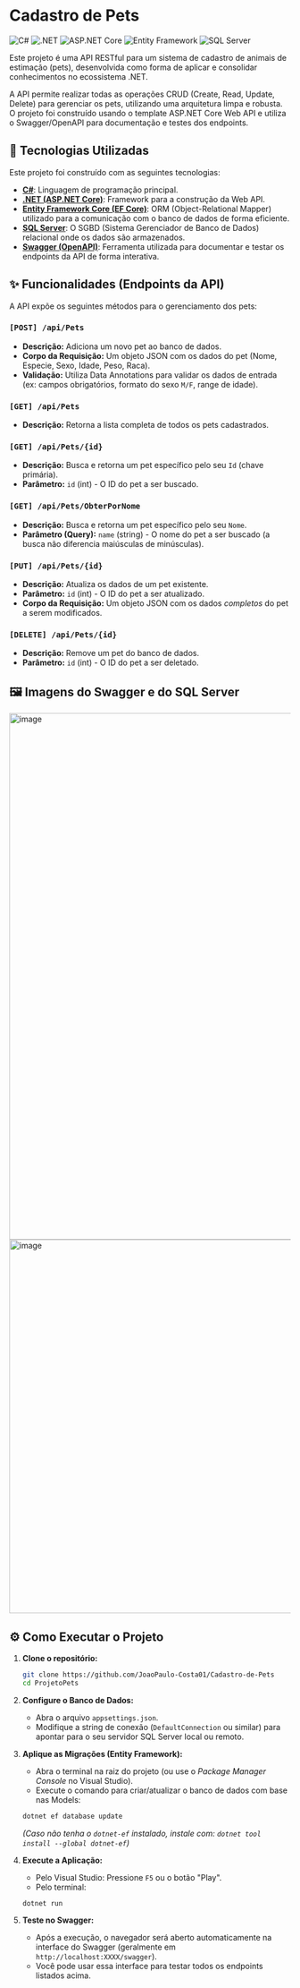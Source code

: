 # Cadastro de Pets
![C#](https://img.shields.io/badge/C%23-13-blue.svg)
![.NET](https://img.shields.io/badge/.NET-9.0-blueviolet.svg)
![ASP.NET Core](https://img.shields.io/badge/ASP.NET%20Core-9.0-blueviolet.svg)
![Entity Framework](https://img.shields.io/badge/Entity%20Framework-Core-orange.svg)
![SQL Server](https://img.shields.io/badge/SQL%20Server-2022-red.svg)

Este projeto é uma API RESTful para um sistema de cadastro de animais de estimação (pets), desenvolvida como forma de aplicar e consolidar conhecimentos no ecossistema .NET.

A API permite realizar todas as operações CRUD (Create, Read, Update, Delete) para gerenciar os pets, utilizando uma arquitetura limpa e robusta. O projeto foi construído usando o template ASP.NET Core Web API e utiliza o Swagger/OpenAPI para documentação e testes dos endpoints.

## 🚀 Tecnologias Utilizadas

Este projeto foi construído com as seguintes tecnologias:

* **[C#](https://learn.microsoft.com/pt-br/dotnet/csharp/)**: Linguagem de programação principal.
* **[.NET (ASP.NET Core)](https://dotnet.microsoft.com/pt-br/apps/aspnet)**: Framework para a construção da Web API.
* **[Entity Framework Core (EF Core)](https://learn.microsoft.com/pt-br/ef/)**: ORM (Object-Relational Mapper) utilizado para a comunicação com o banco de dados de forma eficiente.
* **[SQL Server](https://www.microsoft.com/pt-br/sql-server)**: O SGBD (Sistema Gerenciador de Banco de Dados) relacional onde os dados são armazenados.
* **[Swagger (OpenAPI)](https://swagger.io/)**: Ferramenta utilizada para documentar e testar os endpoints da API de forma interativa.

## ✨ Funcionalidades (Endpoints da API)

A API expõe os seguintes métodos para o gerenciamento dos pets:

### `[POST] /api/Pets`
* **Descrição:** Adiciona um novo pet ao banco de dados.
* **Corpo da Requisição:** Um objeto JSON com os dados do pet (Nome, Especie, Sexo, Idade, Peso, Raca).
* **Validação:** Utiliza Data Annotations para validar os dados de entrada (ex: campos obrigatórios, formato do sexo `M/F`, range de idade).

### `[GET] /api/Pets`
* **Descrição:** Retorna a lista completa de todos os pets cadastrados.

### `[GET] /api/Pets/{id}`
* **Descrição:** Busca e retorna um pet específico pelo seu `Id` (chave primária).
* **Parâmetro:** `id` (int) - O ID do pet a ser buscado.

### `[GET] /api/Pets/ObterPorNome`
* **Descrição:** Busca e retorna um pet específico pelo seu `Nome`.
* **Parâmetro (Query):** `name` (string) - O nome do pet a ser buscado (a busca não diferencia maiúsculas de minúsculas).

### `[PUT] /api/Pets/{id}`
* **Descrição:** Atualiza os dados de um pet existente.
* **Parâmetro:** `id` (int) - O ID do pet a ser atualizado.
* **Corpo da Requisição:** Um objeto JSON com os dados *completos* do pet a serem modificados.

### `[DELETE] /api/Pets/{id}`
* **Descrição:** Remove um pet do banco de dados.
* **Parâmetro:** `id` (int) - O ID do pet a ser deletado.

## 🖼️ Imagens do Swagger e do SQL Server
<img width="1902" height="941" alt="image" src="https://github.com/user-attachments/assets/5ec7869d-b670-4a94-b5d4-f635d20c70c3" />
<img width="1564" height="668" alt="image" src="https://github.com/user-attachments/assets/e4ef99bf-4ca0-469a-b490-0dd88078473e" />



## ⚙️ Como Executar o Projeto

1.  **Clone o repositório:**
    ```bash
    git clone https://github.com/JoaoPaulo-Costa01/Cadastro-de-Pets
    cd ProjetoPets 
    ```

2.  **Configure o Banco de Dados:**
    * Abra o arquivo `appsettings.json`.
    * Modifique a string de conexão (`DefaultConnection` ou similar) para apontar para o seu servidor SQL Server local ou remoto.

3.  **Aplique as Migrações (Entity Framework):**
    * Abra o terminal na raiz do projeto (ou use o *Package Manager Console* no Visual Studio).
    * Execute o comando para criar/atualizar o banco de dados com base nas Models:
    ```bash
    dotnet ef database update
    ```
    *(Caso não tenha o `dotnet-ef` instalado, instale com: `dotnet tool install --global dotnet-ef`)*

4.  **Execute a Aplicação:**
    * Pelo Visual Studio: Pressione `F5` ou o botão "Play".
    * Pelo terminal:
    ```bash
    dotnet run
    ```

5.  **Teste no Swagger:**
    * Após a execução, o navegador será aberto automaticamente na interface do Swagger (geralmente em `http://localhost:XXXX/swagger`).
    * Você pode usar essa interface para testar todos os endpoints listados acima.
